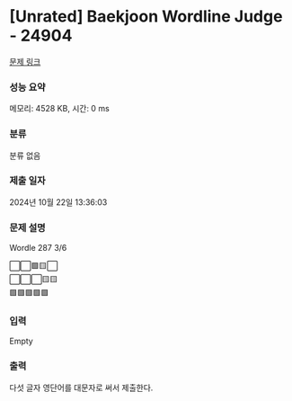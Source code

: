 # [Unrated] Baekjoon Wordline Judge - 24904 

[문제 링크](https://www.acmicpc.net/problem/24904) 

### 성능 요약

메모리: 4528 KB, 시간: 0 ms

### 분류

분류 없음

### 제출 일자

2024년 10월 22일 13:36:03

### 문제 설명

<p>Wordle 287 3/6</p>

<p>⬜⬜🟩🟨⬜<br>
⬜⬜⬜🟨🟨<br>
🟩🟩🟩🟩🟩</p>

### 입력 

 Empty

### 출력 

 <p>다섯 글자 영단어를 대문자로 써서 제출한다.</p>

